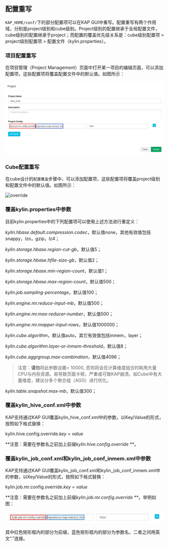 ## 配置重写

`KAP_HOME/conf/`下的部分配置项可以在KAP GUI中重写。配置重写有两个作用域，分别是project级别和cube级别。Project级别的配置继承于全局配置文件，cube级别的配置继承于project；而配置的覆盖优先级关系是：cube级别配置项 > project级别配置项 > 配置文件（kylin.properties）。

### 项目配置重写

在项目管理（Project Management）页面中打开某一项目的编辑页面，可以添加配置项，这些配置项将覆盖配置文件中的默认值。如图所示：

 ![override_project](images/override_project.jpg)

### Cube配置重写

在cube设计的`配置覆盖`步骤中，可以添加配置项，这些配置项将覆盖project级别和配置文件中的默认值。如图所示：

 ![override](images/override.jpg)



### 覆盖kylin.properties中参数

目前kylin.properties中的下列配置项可以使用上述方法进行重定义：

*kylin.hbase.default.compression.codec*，默认值none，其他有效值包括snappy，lzo，gzip，lz4；

*kylin.storage.hbase.region-cut-gb*，默认值5；

*kylin.storage.hbase.hfile-size-gb*，默认值2；

*kylin.storage.hbase.min-region-count*，默认值1；

*kylin.storage.hbase.max-region-count*，默认值500；

*kylin.job.sampling-percentage*，默认值100；

*kylin.engine.mr.reduce-input-mb*，默认值500；

*kylin.engine.mr.max-reducer-number*，默认值500；

*kylin.engine.mr.mapper-input-rows*，默认值1000000；

*kylin.cube.algorithm*，默认值auto，其它有效值包括inmem，layer；

*kylin.cube.algorithm.layer-or-inmem-threshold*，默认值8；

*kylin.cube.aggrgroup.max-combination*，默认值4096；

> 注意：**请勿**将此参数设置> 10000, 否则将会在计算维度组合时耗用大量CPU与内存资源。易导致页面卡顿，严重或可致KAP崩溃。如Cube中有大量维度，建议分多个聚合组（AGG）进行优化。

*kylin.table.snapshot.max-mb*，默认值300；



### 覆盖kylin_hive_conf.xml中参数

KAP支持通过KAP GUI覆盖kylin_hive_conf.xml中的参数，以Key/Value的形式，按照如下格式替换：

kylin.hive.config.override.*key* = *value*

**注意：需要在参数名之前加上前缀*kylin.hive.config.override* **。



### 覆盖kylin_job_conf.xml和kylin_job_conf_inmem.xml中参数

KAP支持通过KAP GUI覆盖kylin_job_conf.xml和kylin_job_conf_inmem.xml中的参数，以Key/Value的形式，按照如下格式替换：

kylin.job.mr.config.override.*key* = *value*

**注意：需要在参数名之前加上前缀*kylin.job.mr.config.override* **。举例如图：

![override_cube](images/override_cube.jpg)

其中红色矩形框内的部分为前缀，蓝色矩形框内的部分为参数名，二者之间用英文“.”连接。
